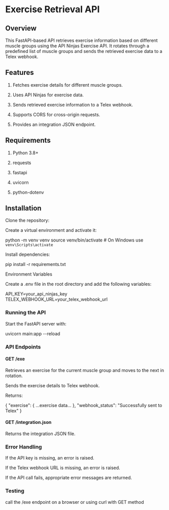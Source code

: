 # Exercise Retrieval API

## Overview

This FastAPI-based API retrieves exercise information based on different muscle groups using the API Ninjas Exercise API. It rotates through a predefined list of muscle groups and sends the retrieved exercise data to a Telex webhook.

## Features

1. Fetches exercise details for different muscle groups.

2. Uses API Ninjas for exercise data.

3. Sends retrieved exercise information to a Telex webhook.

4. Supports CORS for cross-origin requests.

5. Provides an integration JSON endpoint.

## Requirements

1. Python 3.8+

2. requests

3. fastapi

4. uvicorn

5. python-dotenv

## Installation

Clone the repository:

Create a virtual environment and activate it:

python -m venv venv
source venv/bin/activate  # On Windows use `venv\Scripts\activate`

Install dependencies:

pip install -r requirements.txt

Environment Variables

Create a .env file in the root directory and add the following variables:

API_KEY=your_api_ninjas_key
TELEX_WEBHOOK_URL=your_telex_webhook_url

### Running the API

Start the FastAPI server with:

uvicorn main:app --reload

### API Endpoints

#### GET /exe

Retrieves an exercise for the current muscle group and moves to the next in rotation.

Sends the exercise details to Telex webhook.

Returns:

{
  "exercise": { ...exercise data... },
  "webhook_status": "Successfully sent to Telex"
}

#### GET /integration.json

Returns the integration JSON file.

### Error Handling

If the API key is missing, an error is raised.

If the Telex webhook URL is missing, an error is raised.

If the API call fails, appropriate error messages are returned.

### Testing
call the /exe endpoint on a browser or using curl with GET method


